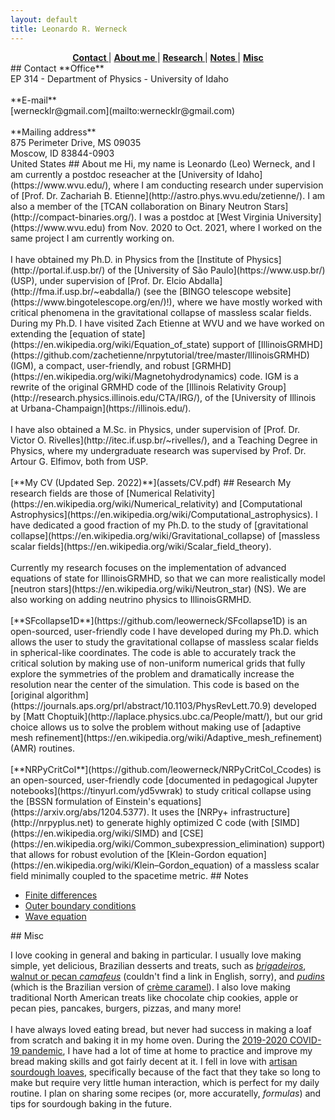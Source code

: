 ```yaml
---
layout: default
title: Leonardo R. Werneck
---
```


<center>
<a href="#Contact" ><strong> Contact  </strong></a> |
<a href="#About"   ><strong> About me </strong></a> |
<a href="#Research"><strong> Research </strong></a> |
<a href="#Notes"   ><strong> Notes    </strong></a> |
<a href="#Misc"    ><strong> Misc     </strong></a>
</center>

<a name='Contact'>
## Contact
**Office**<br>
EP 314 - Department of Physics - University of Idaho
<br><br>
**E-mail**<br>
[wernecklr@gmail.com](mailto:wernecklr@gmail.com)
<br><br>
**Mailing address**<br>
875 Perimeter Drive, MS 09035<br>
Moscow, ID 83844-0903<br>
United States

<a name='About'>
## About me
Hi, my name is Leonardo (Leo) Werneck, and I am currently a postdoc
reseacher at the [University of Idaho](https://www.wvu.edu/), where I am
conducting research under supervision of [Prof. Dr. Zachariah
B. Etienne](http://astro.phys.wvu.edu/zetienne/). I am also a member of
the [TCAN collaboration on Binary Neutron
Stars](http://compact-binaries.org/). I was a postdoc at [West Virginia
University](https://www.wvu.edu) from Nov. 2020 to Oct. 2021, where I
worked on the same project I am currently working on.
<br><br>
I have obtained my Ph.D. in Physics from the [Institute of
Physics](http://portal.if.usp.br/) of the [University of São
Paulo](https://www.usp.br/) (USP), under supervision of [Prof. Dr. Elcio
Abdalla](http://fma.if.usp.br/~eabdalla/) (see the [BINGO telescope
website](https://www.bingotelescope.org/en/)!), where we have mostly
worked with critical phenomena in the gravitational collapse of massless
scalar fields. During my Ph.D. I have visited Zach Etienne at WVU and we
have worked on extending the [equation of
state](https://en.wikipedia.org/wiki/Equation_of_state) support of
[IllinoisGRMHD](https://github.com/zachetienne/nrpytutorial/tree/master/IllinoisGRMHD)
(IGM), a compact, user-friendly, and robust
[GRMHD](https://en.wikipedia.org/wiki/Magnetohydrodynamics) code. IGM is
a rewrite of the original GRMHD code of the [Illinois Relativity
Group](http://research.physics.illinois.edu/CTA/IRG/), of the
[University of Illinois at Urbana-Champaign](https://illinois.edu/).
<br><br>
I have also obtained a M.Sc. in Physics, under supervision of
[Prof. Dr. Victor O. Rivelles](http://itec.if.usp.br/~rivelles/), and a
Teaching Degree in Physics, where my undergraduate research was
supervised by Prof. Dr. Artour G. Elfimov, both from USP.
<br><br>
[**My CV (Updated Sep. 2022)**](assets/CV.pdf)

<a name='Research'>
## Research
My research fields are those of [Numerical
Relativity](https://en.wikipedia.org/wiki/Numerical_relativity) and
[Computational
Astrophysics](https://en.wikipedia.org/wiki/Computational_astrophysics). I
have dedicated a good fraction of my Ph.D. to the study of
[gravitational
collapse](https://en.wikipedia.org/wiki/Gravitational_collapse) of
[massless scalar
fields](https://en.wikipedia.org/wiki/Scalar_field_theory).
<br><br>
Currently my research focuses on the implementation of advanced
equations of state for IllinoisGRMHD, so that we can more realistically
model [neutron stars](https://en.wikipedia.org/wiki/Neutron_star)
(NS). We are also working on adding neutrino physics to IllinoisGRMHD.
<br><br>
[**SFcollapse1D**](https://github.com/leowerneck/SFcollapse1D) is an
open-sourced, user-friendly code I have developed during my Ph.D. which
allows the user to study the gravitational collapse of massless scalar
fields in spherical-like coordinates. The code is able to accurately
track the critical solution by making use of non-uniform numerical grids
that fully explore the symmetries of the problem and dramatically
increase the resolution near the center of the simulation. This code is
based on the [original
algorithm](https://journals.aps.org/prl/abstract/10.1103/PhysRevLett.70.9)
developed by [Matt
Choptuik](http://laplace.physics.ubc.ca/People/matt/), but our grid
choice allows us to solve the problem without making use of [adaptive
mesh refinement](https://en.wikipedia.org/wiki/Adaptive_mesh_refinement)
(AMR) routines.
<br><br>
[**NRPyCritCol**](https://github.com/leowerneck/NRPyCritCol_Ccodes) is
an open-sourced, user-friendly code [documented in pedagogical Jupyter
notebooks](https://tinyurl.com/yd5vwrak) to study critical collapse
using the [BSSN formulation of Einstein's
equations](https://arxiv.org/abs/1204.5377). It uses the [NRPy+
infrastructure](http://nrpyplus.net) to generate highly optimized C code
(with [SIMD](https://en.wikipedia.org/wiki/SIMD) and
[CSE](https://en.wikipedia.org/wiki/Common_subexpression_elimination)
support) that allows for robust evolution of the [Klein-Gordon
equation](https://en.wikipedia.org/wiki/Klein–Gordon_equation) of a
massless scalar field minimally coupled to the spacetime metric.

<a name='Notes'>
## Notes

* [Finite differences](Finite_differences.md)
* [Outer boundary conditions](Outer_boundary_conditions.md)
* [Wave equation](Wave_equation.md)

<a name='Misc'>
## Misc

I love cooking in general and baking in particular. I usually love
making simple, yet delicious, Brazilian desserts and treats, such as
[*brigadeiros*](https://en.wikipedia.org/wiki/Brigadeiro), [walnut or
pecan
*camafeus*](https://www.receitasnestle.com.br/receitas/camafeu-de-nozes)
(couldn't find a link in English, sorry), and
[*pudins*](https://www.receitasnestle.com.br/receitas/pudim-de-leite-moca)
(which is the Brazilian version of [crème
caramel](https://en.wikipedia.org/wiki/Cr%C3%A8me_caramel)). I also love
making traditional North American treats like chocolate chip cookies,
apple or pecan pies, pancakes, burgers, pizzas, and many more!
<br><br>
I have always loved eating bread, but never had success in making a loaf
from scratch and baking it in my home oven. During the [2019-2020
COVID-19
pandemic](https://en.wikipedia.org/wiki/2019%E2%80%9320_coronavirus_pandemic),
I have had a lot of time at home to practice and improve my bread making
skills and got fairly decent at it. I fell in love with [artisan
sourdough loaves](https://en.wikipedia.org/wiki/Sourdough), specifically
because of the fact that they take so long to make but require very
little human interaction, which is perfect for my daily routine. I plan
on sharing some recipes (or, more accuratelly, *formulas*) and tips for
sourdough baking in the future.
